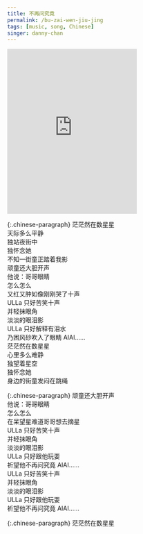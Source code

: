 ```yaml
---
title: 不再问究竟
permalink: /bu-zai-wen-jiu-jing
tags: [music, song, Chinese]
singer: danny-chan
---
```


<iframe src="https://open.spotify.com/embed/track/5k24sN2xgfW6T1N9viPjNM" width="300" height="380" frameborder="0" allowtransparency="true" allow="encrypted-media"></iframe>

{:.chinese-paragraph}
茫茫然在数星星  
天际多么平静  
独站夜街中  
独怀念她  
不知一街童正踏着我影  
顽童还大胆开声  
他说：哥哥眼睛  
怎么怎么  
又红又肿如像刚刚哭了十声  
ULLa 只好苦笑十声  
并轻抹眼角  
淡淡的眼泪影  
ULLa 只好解释有泪水  
乃困风砂吹入了眼睛 AIAI……  
茫茫然在数星星  
心里多么难静  
独望着星空  
独怀念她  
身边的街童发闷在跳绳

{:.chinese-paragraph}
顽童还大胆开声  
他说：哥哥眼睛  
怎么怎么  
在呆望星难道哥哥想去摘星  
ULLa 只好苦笑十声  
并轻抹眼角  
淡淡的眼泪影  
ULLa 只好跟他玩耍  
祈望他不再问究竟 AIAI……  
ULLa 只好苦笑十声  
并轻抹眼角  
淡淡的眼泪影  
ULLa 只好跟他玩耍  
祈望他不再问究竟 AIAI……

{:.chinese-paragraph}
茫茫然在数星星
